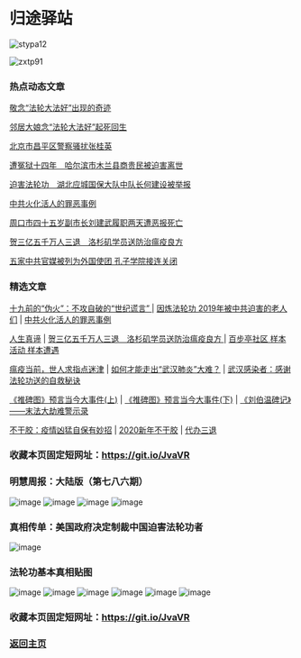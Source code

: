 # 归途驿站

![stypa12](https://user-images.githubusercontent.com/61768866/75859922-e666dd00-5e35-11ea-8956-f1129716675d.png)

![zxtp91](https://user-images.githubusercontent.com/61768866/75864893-a9064d80-5e3d-11ea-93a7-4ed1d21424cc.jpg)

### 热点动态文章

[敬念“法轮大法好”出现的奇迹](https://github.com/Hongyu91/cecjy/issues/18#issue-575203951)

[邻居大娘念“法轮大法好”起死回生 ](https://github.com/Hongyu91/cecjy/issues/19#issue-575205030)

[北京市昌平区警察骚扰张桂英](https://github.com/Hongyu91/cecjy/issues/20#issue-575205936)

[遭冤狱十四年　哈尔滨市木兰县商贵民被迫害离世](https://github.com/Hongyu91/cecjy/issues/21#issue-575207365)

[迫害法轮功　湖北应城国保大队中队长何建设被举报](https://github.com/Hongyu91/cecjy/issues/22#issue-575208536)

[中共火化活人的罪恶事例](https://github.com/Hongyu91/cecjy/issues/7#issue-575164500)

[周口市四十五岁副市长刘建武履职两天遭恶报死亡](https://github.com/Hongyu91/cecjy/issues/23#issue-575209687)

[贺三亿五千万人三退　洛杉矶学员送防治瘟疫良方 ](https://github.com/Hongyu91/cecjy/issues/16#issue-575196004)

[五家中共官媒被列为外国使团 孔子学院接连关闭](https://github.com/Hongyu91/cecjy/issues/17#issue-575198891)

### 精选文章

[十九前的“伪火”：不攻自破的“世纪谎言” ](https://github.com/Hongyu91/cecjy/issues/8#issue-575166952) |
[因炼法轮功 2019年被中共迫害的老人们](https://github.com/Hongyu91/cecjy/issues/6#issue-575160898) |
[中共火化活人的罪恶事例](https://github.com/Hongyu91/cecjy/issues/7#issue-575164500)

[人生真谛](http://drwsmab.ask2ask.com/2019/01/22/shenyun2019/) |
[贺三亿五千万人三退　洛杉矶学员送防治瘟疫良方 ](https://github.com/Hongyu91/cecjy/issues/16#issue-575196004) |
[百步亭社区 样本活动 样本遭遇](https://github.com/Hongyu91/cecjy/issues/15#issue-575188950)

[瘟疫当前，世人求指点迷津](https://github.com/Hongyu91/cecjy/issues/13#issue-575176580) |
[如何才能走出“武汉肺炎”大难？](https://github.com/Hongyu91/cecjy/issues/14#issue-575181554) |
[武汉感染者：感谢法轮功送的自救秘诀](https://github.com/Hongyu91/cecjy/issues/12#issue-575174726)

[《推碑图》预言当今大事件(上)](https://github.com/Hongyu91/cecjy/issues/11#issue-575171523) |
[《推碑图》预言当今大事件(下)](https://github.com/Hongyu91/cecjy/issues/10#issue-575170294) |
[《刘伯温碑记》――末法大劫难警示录](https://github.com/Hongyu91/cecjy/issues/9#issue-575168726)

[不干胶：疫情凶猛自保有妙招](https://github.com/Hongyu91/cecjy/issues/4#issue-575144722) |
[2020新年不干胶](https://github.com/Hongyu91/cecjy/issues/3#issue-575143199) |
[代办三退](https://github.com/Hongyu91/cecjy/issues/5#issue-575149086)

### 收藏本页固定短网址：https://git.io/JvaVR

### 明慧周报：大陆版（第七八六期）
 
![image](https://user-images.githubusercontent.com/61768866/75846261-be1bb600-5e16-11ea-90e5-4501166d068f.png)
![image](https://user-images.githubusercontent.com/61768866/75846286-d095ef80-5e16-11ea-9ec7-0e4b980b0049.png)
![image](https://user-images.githubusercontent.com/61768866/75846322-eb686400-5e16-11ea-93a6-a3ce0757e030.png)
![image](https://user-images.githubusercontent.com/61768866/75846340-f6bb8f80-5e16-11ea-807e-cc0cb7f2c0ab.png)

### 真相传单：美国政府决定制裁中国迫害法轮功者

![image](https://user-images.githubusercontent.com/61768866/75843272-bb689300-5e0d-11ea-8fda-4cc931c74942.png)

### 法轮功基本真相贴图
 
![image](https://user-images.githubusercontent.com/61768866/75843311-d6d39e00-5e0d-11ea-97ce-91d578dc452d.png)
![image](https://user-images.githubusercontent.com/61768866/75843362-ef43b880-5e0d-11ea-8783-74f0aed401da.png)
![image](https://user-images.githubusercontent.com/61768866/75843414-0d111d80-5e0e-11ea-9db8-038a2499ce61.png)
![image](https://user-images.githubusercontent.com/61768866/75843455-2a45ec00-5e0e-11ea-9776-bc56579dba9a.png)
![image](https://user-images.githubusercontent.com/61768866/75843491-40ec4300-5e0e-11ea-8eb5-54ba558b79a8.png)
![image](https://user-images.githubusercontent.com/61768866/75843547-5c574e00-5e0e-11ea-8552-45cee240c791.png)

### 收藏本页固定短网址：https://git.io/JvaVR
 
### [返回主页](https://github.com/Hongyu91/cecjy)
